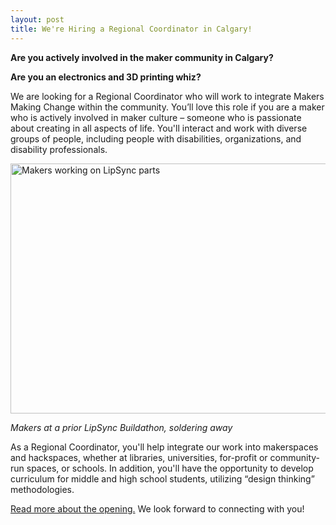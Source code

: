 ```yaml
---
layout: post
title: We're Hiring a Regional Coordinator in Calgary!
---
```


<b>Are you actively involved in the maker community in Calgary?</b>

<b>Are you an electronics and 3D printing whiz?</b>

We are looking for a Regional Coordinator who will work to integrate Makers Making Change within the community.
You’ll love this role if you are a maker who is actively involved in maker culture – someone who is passionate about creating in all aspects of life. You'll interact and work with diverse groups of people, including people with disabilities, organizations, and disability professionals.

<img class="size-full wp-image-14859 aligncenter" src="https://www.neilsquire.ca/wp-content/uploads/2018/01/Lipsync-45-1.jpg" alt="Makers working on LipSync parts" width="600" height="400" />

<em>Makers at a prior LipSync Buildathon, soldering away</em>

As a Regional Coordinator, you'll help integrate our work into makerspaces and hackspaces, whether at libraries, universities, for-profit or community-run spaces, or schools. In addition, you'll have the opportunity to develop curriculum for middle and high school students, utilizing “design thinking” methodologies.

<a title="Read more about the Regional Coordinator opening" href="https://www.neilsquire.ca/involved/job-opportunities/regional-coordinator-makers-making-change-calgary/" target="_blank" rel="noopener">Read more about the opening.</a> We look forward to connecting with you!
